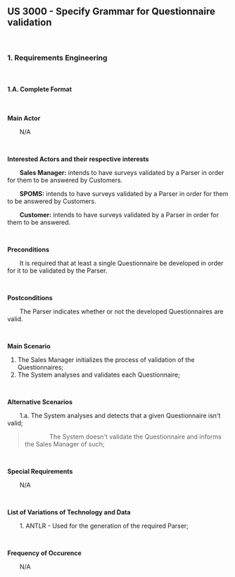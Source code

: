 ## <b>US 3000 - Specify Grammar for Questionnaire validation</b>
</br>

### <b>1. Requirements Engineering</b>
</br>

#### <b>1.A. Complete Format</b>
</br>

<b>Main Actor</b>
<p>&ensp;&ensp;&ensp;&ensp;N/A</p>
</br>

<b>Interested Actors and their respective interests</b>
<p>&ensp;&ensp;&ensp;&ensp;<b>Sales Manager:</b> intends to have surveys validated by a Parser in order for them to be answered by Customers.</p>
<p>&ensp;&ensp;&ensp;&ensp;<b>SPOMS:</b> intends to have surveys validated by a Parser in order for them to be answered by Customers.</p>
<p>&ensp;&ensp;&ensp;&ensp;<b>Customer:</b> intends to have surveys validated by a Parser in order for them to be answered.</p>
<br>

<b>Preconditions</b>
<p>&ensp;&ensp;&ensp;&ensp;It is required that at least a single Questionnaire be developed in order for it to be validated by the Parser.</p>
</br>

<b>Postconditions</b>
<p>&ensp;&ensp;&ensp;&ensp;The Parser indicates whether or not the developed Questionnaires are valid.</p>
</br>

<b>Main Scenario</b>
<ol>
    <li>The Sales Manager initializes the process of validation of the Questionnaires;</li>
    <li>The System analyses and validates each Questionnaire;</li>
</ol>
</br>

<b>Alternative Scenarios</b>
<p>&ensp;&ensp;&ensp;&ensp;1.a. The System analyses and detects that a given Questionnaire isn't valid;</p>

> <p>&ensp;&ensp;&ensp;&ensp;&ensp;&ensp;&ensp;&ensp;The System doesn't validate the Questionnaire and informs the Sales Manager of such;</p>
</br>

<b>Special Requirements</b>
<p>&ensp;&ensp;&ensp;&ensp;N/A</p>
</br>

<b>List of Variations of Technology and Data</b>
<p>&ensp;&ensp;&ensp;&ensp;1. ANTLR - Used for the generation of the required Parser;</p>
</br>

<b>Frequency of Occurence</b>
<p>&ensp;&ensp;&ensp;&ensp;N/A</p>
</br>